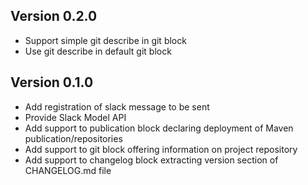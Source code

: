 ## Version 0.2.0

- Support simple git describe in git block
- Use git describe in default git block

## Version 0.1.0

- Add registration of slack message to be sent
- Provide Slack Model API
- Add support to publication block declaring deployment of Maven publication/repositories
- Add support to git block offering information on project repository
- Add support to changelog block extracting version section of CHANGELOG.md file